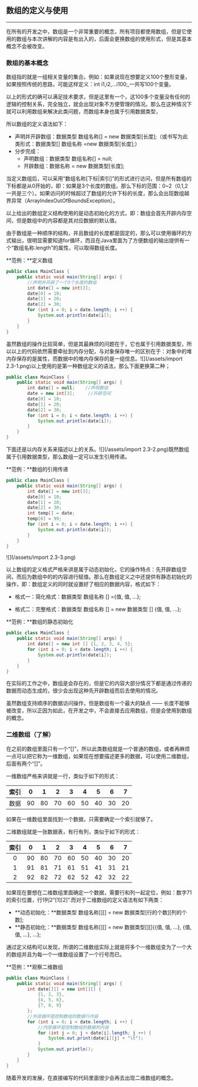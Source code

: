 ## 数组的定义与使用

---

在所有的开发之中，数组是一个非常重要的概念，所有项目都使用数组，但是它使用的数组与本次讲解的内容是有出入的，后面会更换数组的使用形式，但是其基本概念不会被改变。

### 数组的基本概念

数组指的就是一组相关变量的集合。例如：如果说现在想要定义100个整形变量，如果按照传统的思路，可能这样定义：int i1,i2,...i100;,一共写100个变量。

以上的形式的确可以满足技术要求，但是这里有一个，这100多个变量没有任何的逻辑的控制关系，完全独立，就会出现对象不方便管理的情况。那么在这种情况下就可以利用数组来解决此类问题，而数组本身也属于引用数据类型，

所以数组的定义语法如下：

* 声明并开辟数组：数据类型 数组名称\[\] = new 数据类型\[长度\];（或书写为此类形式：数据类型\[\] 数组名称 =new 数据类型\[长度\];）
* 分步完成：
  * 声明数组：数据类型 数组名称\[\] = null;
  * 开辟数组：数据名称 = new 数据类型\[长度\];

当定义数组后，可以采用“数组名称\[下标\|索引\]”的形式进行访问，但是所有数组的下标都是从0开始的，即：如果是3个长度的数组，那么下标的范围：0~2（0,1,2一共是三个）。如果访问的时候超过了数组的允许下标的长度，那么会出现数组越界异常（ArrayIndexOutOfBoundsException）。

以上给出的数组定义结构使用的是动态初始化的方式，即：数组会首先开辟内存空间，但是数组中的内容都是其对应数据的默认值。

由于数组是一种顺序的结构，并且数组的长度都是固定的，那么可以使用循环的方式输出，很明显需要知道for循环，而且在Java里面为了方便数组的输出提供有一个“数组名称.length”的属性，可以取得数组长度。

**范例：**定义数组

```java
public class MainClass {
    public static void main(String[] args) {
        //声明并开辟了一个3个长度的数组
        int date[] = new int[3]; 
        date[0] = 10;
        date[1] = 20;
        date[2] = 30;
        for (int i = 0; i < date.length; i ++) {
            System.out.println(date[i]);
        }
    }
}
```

虽然数组的操作比较简单，但是其最麻烦的问题在于，它也属于引用数据类型，所以以上的代码依然需要牵扯到内存分配，与对象保存唯一的区别在于：对象中的堆内存保存的是属性，而数据中的堆内存保存的是一组信息。![](/assets/import 2.3-1.png)以上使用的是第一种数组定义的语法，那么下面更换第二种；

```java
public class MainClass {
    public static void main(String[] args) {
        int date[] = null;    //声明数组    
        date = new int[3];     //开辟空间
        date[0] = 10;
        date[1] = 20;
        date[2] = 30;
        for (int i = 0; i < date.length; i ++) {
            System.out.println(date[i]);
        }
    }
}
```

下面还是以内存关系来描述以上的关系。![](/assets/import 2.3-2.png)既然数组属于引用数据类型，那么数组一定可以发生引用传递。

**范例：**数组的引用传递

```java
public class MainClass {
    public static void main(String[] args) {
        int date[] = new int[3];     
        date[0] = 10;
        date[1] = 20;
        date[2] = 30;
        int temp[] = date;
        temp[0] = 99;
        for (int i = 0; i < date.length; i ++) {
            System.out.println(date[i]);
        }
    }
}
```

![](/assets/import 2.3-3.png)

以上数组的定义格式严格来讲是属于动态初始化，它的操作特点：先开辟数组空间，而后为数组中的的内容进行赋值。那么在数组定义之中还提供有静态初始化的操作，即：数组定义的同时就设置好了相应的数据内容，格式如下：

* 格式一：简化格式：数据类型 数组名称 \[\] ={值, 值, ...};

* 格式二：完整格式：数据类型 数组名称 \[\] = new 数据类型 \[\] {值, 值, ...};

**范例：**数组的静态初始化

```java
public class MainClass {
    public static void main(String[] args) {
        int date[] = new int [] {1, 2, 3, 4, 5};
        for (int i = 0; i < date.length; i ++) {
            System.out.println(date[i]);
        }
    }
}
```

在实际的工作之中，数组是会存在的，但是它的内容大部分情况下都是通过传递的数据而动态生成的，很少会出现这种先开辟数组而后去使用的情况。

虽然数组支持顺序的数据访问操作，但是数组有一个最大的缺点 —— 长度不能够被改变，所以正因为如此，在开发之中，不会直接去应用数组，但是会使用到数组的概念。

### 二维数组（了解）

在之前的数组里面只有一个“\[\]”，所以此类数组就是一个普通的数组，或者再麻烦一点可以把它称为一维数组，如果现在想要描述更多的数据，可以使用二维数组，后面有两个“\[\]”。

一维数组严格来讲就是一行，类似于如下的形式：

| 索引 | 0 | 1 | 2 | 3 | 4 | 5 | 6 | 7 |
| :---: | :---: | :---: | :---: | :---: | :---: | :---: | :---: | :---: |
| 数据 | 90 | 80 | 70 | 60 | 50 | 40 | 30 | 20 |

如果在一维数组里面找到一个数据，只需要确定一个索引就够了。

二维数组就是一张数据表，有行有列，类似于如下的形式：

| 索引 | 0 | 1 | 2 | 3 | 4 | 5 | 6 | 7 |
| :---: | :---: | :---: | :---: | :---: | :---: | :---: | :---: | :---: |
| 0 | 90 | 80 | 70 | 60 | 50 | 40 | 30 | 20 |
| 1 | 91 | 81 | 71 | 61 | 51 | 41 | 31 | 21 |
| 2 | 92 | 82 | 72 | 62 | 52 | 42 | 32 | 22 |

如果现在要想在二维数组里面确定一个数据，需要行和列一起定位，例如：数字71的索引位置，行1列2“\[1\]\[2\]”.而对于二维数组的定义语法有如下两类：

* **动态初始化：**数据类型 数组名称\[\]\[\] = new 数据类型\[行的个数\]\[列的个数\];
* **静态初始化：**数据类型 数组名称\[\]\[\] = new 数据类型\[\]\[\]{{值, 值, ...}, {值, 值, ...}, ...};

通过定义结构可以发现，所谓的二维数组实际上就是将多个一维数组变为了一个大的数组并且为每一个一维数组设置了一个行号而已。

**范例：**观察二维数组

```java
public class MainClass {
    public static void main(String[] args) {
        int date[][] = new int[][] {
            {1, 2, 3},
            {4, 5, 6},
            {7, 8, 9}
        };
        //外层循环是控制数组的数据行内容
        for (int i = 0; i < date.length; i ++) {
            //内层循环是控制数组的数据列内容
            for (int j = 0; j < date[i].length; j ++) {
                System.out.print(date[i][j] + "\t");
            }
            System.out.println();
        }
    }
}
```

随着开发的发展，在直接编写的代码里面很少会再去出现二维数组的概念。

